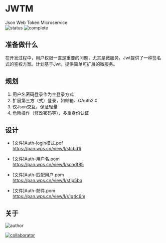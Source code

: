# JWTM
Json Web Token Microservice    
![status](https://img.shields.io/badge/status-dev-blue.svg)
![complete](http://progressed.io/bar/2?title=done)    

## 准备做什么
在开发过程中，用户权限一直是重要的问题，尤其是微服务。Jwt提供了一种签名式的鉴权方案。计划基于Jwt，提供简单可扩展的微服务。

## 规划
1. 用户名密码登录作为主登录方式
2. 扩展第三方（式）登录，如邮箱、OAuth2.0
3. 仅Json交互，保证轻量
4. 危险操作（修改密码等），多重身份认证

## 设计

- [文件]Auth-login模式.pof   
https://pan.wps.cn/view/l/stcbd1i   

- [文件]Auth-用户名.pom   
https://pan.wps.cn/view/l/sohdf85   

- [文件]Auth-匹配用户.pom   
https://pan.wps.cn/view/l/sflp5bo   

- [文件]Auth-邮件.pom   
https://pan.wps.cn/view/l/s1g4c6m   

## 关于

![author](https://img.shields.io/badge/author-mrtt-blue.svg)
    
[![collaborator](https://img.shields.io/badge/collaborator-dengliping-blue.svg)](https://github.com/dengliping)


